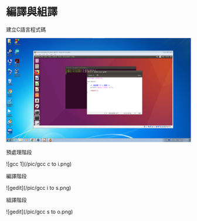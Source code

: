 # 編譯與組譯

建立C語言程式碼

![gedit](/pic/gedit.png)

預處理階段

![gcc 1](/pic/gcc c to i.png)

編譯階段

![gedit](/pic/gcc i to s.png)

組譯階段

![gedit](/pic/gcc s to o.png)


